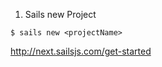 1. Sails new Project

~~~~
$ sails new <projectName>
~~~~



 http://next.sailsjs.com/get-started


